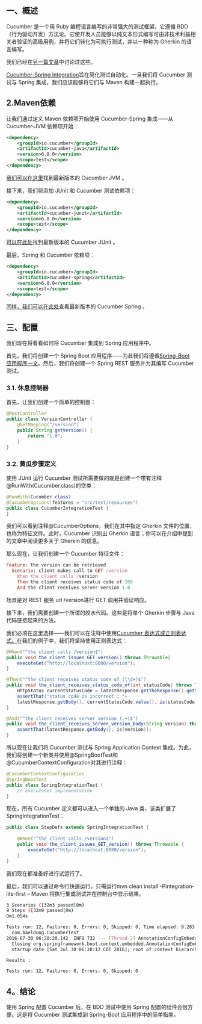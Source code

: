## 一、概述

Cucumber 是一个用 Ruby 编程语言编写的非常强大的测试框架，它遵循 BDD（行为驱动开发）方法论。它使开发人员能够以纯文本形式编写可由非技术利益相关者验证的高级用例，并将它们转化为可执行测试，并以一种称为 Gherkin 的语言编写。

我们已经在[另一篇文章](https://www.baeldung.com/cucumber-rest-api-testing)中讨论过这些。

[Cucumber-Spring Integration](https://spring.io/blog/2013/08/04/webinar-replay-spring-with-cucumber-for-automation)旨在简化测试自动化。一旦我们将 Cucumber 测试与 Spring 集成，我们应该能够将它们与 Maven 构建一起执行。

## 2.Maven依赖

让我们通过定义 Maven 依赖项开始使用 Cucumber-Spring 集成——从 Cucumber-JVM 依赖项开始：

```xml
<dependency>
    <groupId>io.cucumber</groupId>
    <artifactId>cucumber-java</artifactId>
    <version>6.8.0</version>
    <scope>test</scope>
</dependency>
```

[我们可以在这里](https://mvnrepository.com/artifact/io.cucumber/cucumber-jvm)找到最新版本的 Cucumber JVM 。

接下来，我们将添加 JUnit 和 Cucumber 测试依赖项：

```xml
<dependency>
    <groupId>io.cucumber</groupId>
    <artifactId>cucumber-junit</artifactId>
    <version>6.8.0</version>
    <scope>test</scope>
</dependency>
```

[可以在此处](https://mvnrepository.com/artifact/io.cucumber/cucumber-junit)找到最新版本的 Cucumber JUnit 。

最后，Spring 和 Cucumber 依赖项：

```xml
<dependency>
    <groupId>io.cucumber</groupId>
    <artifactId>cucumber-spring</artifactId>
    <version>6.8.0</version>
    <scope>test</scope>
</dependency>
```

[同样，我们可以在此处](https://mvnrepository.com/artifact/io.cucumber/cucumber-spring)查看最新版本的 Cucumber Spring 。

## 三、配置

我们现在将看看如何将 Cucumber 集成到 Spring 应用程序中。

首先，我们将创建一个 Spring Boot 应用程序——为此我们将遵循[Spring-Boot 应用程序一文](https://www.baeldung.com/spring-boot-application-configuration)。然后，我们将创建一个 Spring REST 服务并为其编写 Cucumber 测试。

### 3.1. 休息控制器

首先，让我们创建一个简单的控制器：

```java
@RestController
public class VersionController {
    @GetMapping("/version")
    public String getVersion() {
        return "1.0";
    }
}
```

### 3.2. 黄瓜步骤定义

使用 JUnit 运行 Cucumber 测试所需要做的就是创建一个带有注释@RunWith(Cucumber.class)的空类：

```java
@RunWith(Cucumber.class)
@CucumberOptions(features = "src/test/resources")
public class CucumberIntegrationTest {
}
```

我们可以看到注释@CucumberOptions，我们在其中指定 Gherkin 文件的位置，也称为特征文件。此时，Cucumber 识别出 Gherkin 语言；你可以在介绍中提到的文章中阅读更多关于 Gherkin 的信息。

那么现在，让我们创建一个 Cucumber 特征文件：

```ruby
Feature: the version can be retrieved
  Scenario: client makes call to GET /version
    When the client calls /version
    Then the client receives status code of 200
    And the client receives server version 1.0
```

场景是对 REST 服务 url /version进行 GET 调用并验证响应。

接下来，我们需要创建一个所谓的胶水代码。这些是将单个 Gherkin 步骤与 Java 代码链接起来的方法。

我们必须在这里选择——我们可以在注释中使用[Cucumber 表达式或正则表达式。](https://cucumber.io/docs/cucumber/cucumber-expressions/)在我们的例子中，我们将坚持使用正则表达式：

```java
@When("^the client calls /version$")
public void the_client_issues_GET_version() throws Throwable{
    executeGet("http://localhost:8080/version");
}

@Then("^the client receives status code of (\\d+)$")
public void the_client_receives_status_code_of(int statusCode) throws Throwable {
    HttpStatus currentStatusCode = latestResponse.getTheResponse().getStatusCode();
    assertThat("status code is incorrect : "+ 
    latestResponse.getBody(), currentStatusCode.value(), is(statusCode));
}

@And("^the client receives server version (.+)$")
public void the_client_receives_server_version_body(String version) throws Throwable {
    assertThat(latestResponse.getBody(), is(version));
}
```

所以现在让我们将 Cucumber 测试与 Spring Application Context 集成。为此，我们将创建一个新类并使用@SpringBootTest和@CucumberContextConfiguration对其进行注释：

```java
@CucumberContextConfiguration
@SpringBootTest
public class SpringIntegrationTest {
    // executeGet implementation
}
```

现在，所有 Cucumber 定义都可以进入一个单独的 Java 类，该类扩展了 SpringIntegrationTest：

```java
public class StepDefs extends SpringIntegrationTest {
   
    @When("^the client calls /version$")
    public void the_client_issues_GET_version() throws Throwable {
        executeGet("http://localhost:8080/version");
    }
}
```

我们现在都准备好进行试运行了。

最后，我们可以通过命令行快速运行，只需运行mvn clean install -Pintegration-lite-first – Maven 将执行集成测试并在控制台中显示结果。

```bash
3 Scenarios ([32m3 passed[0m)
9 Steps ([32m9 passed[0m)
0m1.054s

Tests run: 12, Failures: 0, Errors: 0, Skipped: 0, Time elapsed: 9.283 sec - in
  com.baeldung.CucumberTest
2016-07-30 06:28:20.142  INFO 732 --- [Thread-2] AnnotationConfigEmbeddedWebApplicationContext :
  Closing org.springframework.boot.context.embedded.AnnotationConfigEmbeddedWebApplicationContext:
  startup date [Sat Jul 30 06:28:12 CDT 2016]; root of context hierarchy

Results :

Tests run: 12, Failures: 0, Errors: 0, Skipped: 0

```

## 4。结论

使用 Spring 配置 Cucumber 后，在 BDD 测试中使用 Spring 配置的组件会很方便。这是将 Cucumber 测试集成到 Spring-Boot 应用程序中的简单指南。